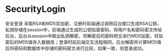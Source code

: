 # SecurityLogin
安全登录
采取RSA和MD5双加密，注册时前端通过调用后台接口生成RSA公钥，私钥存储在session中，前端通过生成的公钥加密密码，将用户名和密码密文传给后台，后台从session中取出私钥解密，将解密后的密码明文进行MD5加密，将加密后的MD5值存入数据库；登录时前后端交互流程相同，后台解密并计算MD5值后将密码和数据库中存储的密码密文进行比较，如果一致，则登录成功。
